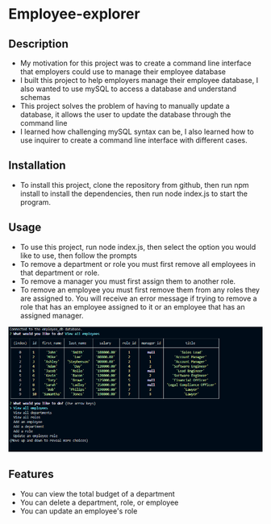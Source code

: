 # Employee-explorer

## Description

- My motivation for this project was to create a command line interface that employers could use to manage their employee database
- I built this project to help employers manage their employee database, I also wanted to use mySQL to access a database and understand schemas
- This project solves the problem of having to manually update a database, it allows the user to update the database through the command line
- I learned how challenging mySQL syntax can be, I also learned how to use inquirer to create a command line interface with different cases.

## Installation

- To install this project, clone the repository from github, then run npm install to install the dependencies, then run node index.js to start the program.



## Usage

- To use this project, run node index.js, then select the option you would like to use, then follow the prompts
- To remove a department or role you must first remove all employees in that department or role.
- To remove a manager you must first assign them to another role.
- To remove an employee you must first remove them from any roles they are assigned to. You will receive an error message if trying to remove a role that has an employee assigned to it or an employee that has an assigned manager.

![Screenshot of the command line interface in action](./img/screencap.PNG)

## Features

- You can view the total budget of a department
- You can delete a department, role, or employee
- You can update an employee's role

